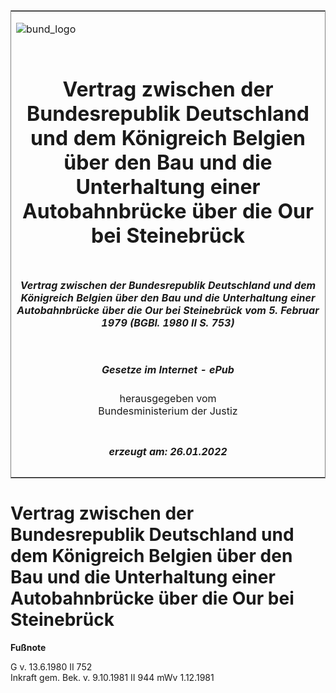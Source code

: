 <span id="DECKBLATT.html"></span>

<table border="0" frame="border" width="100%">

<tr valign="top">

<td align="left">

![bund\_logo](BfJ_2021_Web_de_de.gif)

</td>

<td align="right">

 

</td>

</tr>

<tr align="center" valign="middle">

<td colspan="2">

# Vertrag zwischen der Bundesrepublik Deutschland und dem Königreich Belgien über den Bau und die Unterhaltung einer Autobahnbrücke über die Our bei Steinebrück

</td>

</tr>

<tr align="center" valign="middle">

<td colspan="2">

##### Vertrag zwischen der Bundesrepublik Deutschland und dem Königreich Belgien über den Bau und die Unterhaltung einer Autobahnbrücke über die Our bei Steinebrück vom 5. Februar 1979 (BGBl. 1980 II S. 753)

</td>

</tr>

<tr align="center" valign="middle">

<td colspan="2">

  
  

##### Gesetze im Internet - ePub  
  
herausgegeben vom  
Bundesministerium der Justiz

</td>

</tr>

<tr align="center" valign="bottom">

<td colspan="2">

  
  

##### erzeugt am: 26.01.2022

</td>

</tr>

</table>

<span id="BJNR207530980.html"></span>

# Vertrag zwischen der Bundesrepublik Deutschland und dem Königreich Belgien über den Bau und die Unterhaltung einer Autobahnbrücke über die Our bei Steinebrück

<div>

  
**Fußnote**

<div class="jnhtml">

<div>

<div class="jurAbsatz">

G v. 13.6.1980 II 752  
Inkraft gem. Bek. v. 9.10.1981 II 944 mWv 1.12.1981

</div>

</div>

</div>

</div>
